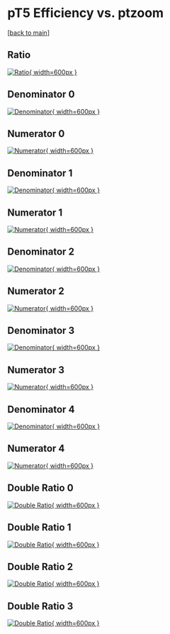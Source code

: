 # pT5 Efficiency vs. ptzoom

[[back to main](./)]



## Ratio

[![Ratio](../mtv/var/pT5_vtr_13_0_eff_ptzoom.png){ width=600px }](../mtv/var/pT5_vtr_13_0_eff_ptzoom.pdf)

## Denominator 0

[![Denominator](../mtv/den/pT5_vtr_13_0_eff_ptzoom_den0.png){ width=600px }](../mtv/den/pT5_vtr_13_0_eff_ptzoom_den0.pdf)

## Numerator 0

[![Numerator](../mtv/num/pT5_vtr_13_0_eff_ptzoom_num0.png){ width=600px }](../mtv/num/pT5_vtr_13_0_eff_ptzoom_num0.pdf)

## Denominator 1

[![Denominator](../mtv/den/pT5_vtr_13_0_eff_ptzoom_den1.png){ width=600px }](../mtv/den/pT5_vtr_13_0_eff_ptzoom_den1.pdf)

## Numerator 1

[![Numerator](../mtv/num/pT5_vtr_13_0_eff_ptzoom_num1.png){ width=600px }](../mtv/num/pT5_vtr_13_0_eff_ptzoom_num1.pdf)

## Denominator 2

[![Denominator](../mtv/den/pT5_vtr_13_0_eff_ptzoom_den2.png){ width=600px }](../mtv/den/pT5_vtr_13_0_eff_ptzoom_den2.pdf)

## Numerator 2

[![Numerator](../mtv/num/pT5_vtr_13_0_eff_ptzoom_num2.png){ width=600px }](../mtv/num/pT5_vtr_13_0_eff_ptzoom_num2.pdf)

## Denominator 3

[![Denominator](../mtv/den/pT5_vtr_13_0_eff_ptzoom_den3.png){ width=600px }](../mtv/den/pT5_vtr_13_0_eff_ptzoom_den3.pdf)

## Numerator 3

[![Numerator](../mtv/num/pT5_vtr_13_0_eff_ptzoom_num3.png){ width=600px }](../mtv/num/pT5_vtr_13_0_eff_ptzoom_num3.pdf)

## Denominator 4

[![Denominator](../mtv/den/pT5_vtr_13_0_eff_ptzoom_den4.png){ width=600px }](../mtv/den/pT5_vtr_13_0_eff_ptzoom_den4.pdf)

## Numerator 4

[![Numerator](../mtv/num/pT5_vtr_13_0_eff_ptzoom_num4.png){ width=600px }](../mtv/num/pT5_vtr_13_0_eff_ptzoom_num4.pdf)

## Double Ratio 0

[![Double Ratio](../mtv/ratio/pT5_vtr_13_0_eff_ptzoom_ratio0.png){ width=600px }](../mtv/ratio/pT5_vtr_13_0_eff_ptzoom_ratio0.pdf)

## Double Ratio 1

[![Double Ratio](../mtv/ratio/pT5_vtr_13_0_eff_ptzoom_ratio1.png){ width=600px }](../mtv/ratio/pT5_vtr_13_0_eff_ptzoom_ratio1.pdf)

## Double Ratio 2

[![Double Ratio](../mtv/ratio/pT5_vtr_13_0_eff_ptzoom_ratio2.png){ width=600px }](../mtv/ratio/pT5_vtr_13_0_eff_ptzoom_ratio2.pdf)

## Double Ratio 3

[![Double Ratio](../mtv/ratio/pT5_vtr_13_0_eff_ptzoom_ratio3.png){ width=600px }](../mtv/ratio/pT5_vtr_13_0_eff_ptzoom_ratio3.pdf)

